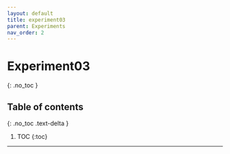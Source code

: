```yaml
---
layout: default
title: experiment03
parent: Experiments
nav_order: 2
---
```


# Experiment03
{: .no_toc }

## Table of contents
{: .no_toc .text-delta }

1. TOC
{:toc}

---
